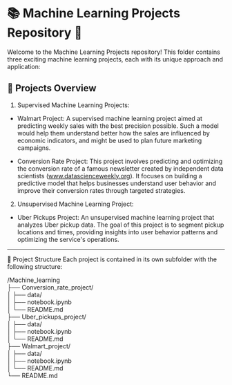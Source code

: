 # 📚 Machine Learning Projects Repository 🤖
Welcome to the Machine Learning Projects repository! This folder contains three exciting machine learning projects, each with its unique approach and application:

## 📝 Projects Overview
1. Supervised Machine Learning Projects:

- Walmart Project:
A supervised machine learning project aimed at predicting weekly sales with the best precision possible. Such a model would help them understand better how the sales are influenced by economic indicators, and might be used to plan future marketing campaigns.

- Conversion Rate Project:
This project involves predicting and optimizing the conversion rate of a famous newsletter created by independent data scientists (www.datascienceweekly.org). It focuses on building a predictive model that helps businesses understand user behavior and improve their conversion rates through targeted strategies.

2. Unsupervised Machine Learning Project:

- Uber Pickups Project:
An unsupervised machine learning project that analyzes Uber pickup data. The goal of this project is to segment pickup locations and times, providing insights into user behavior patterns and optimizing the service's operations.

---

📂 Project Structure
Each project is contained in its own subfolder with the following structure:

/Machine_learning  
    ├──  Conversion_rate_project/  
    │   ├── data/  
    │   ├── notebook.ipynb      
    │   └── README.md  
    ├── Uber_pickups_project/  
    │   ├── data/  
    │   ├── notebook.ipynb  
    │   └── README.md  
    ├── Walmart_project/   
    │   ├── data/  
    │   ├── notebook.ipynb  
    │   └── README.md  
    └── README.md  
